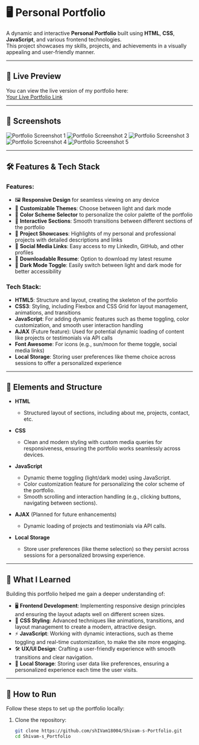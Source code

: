 # 🖥️ Personal Portfolio

A dynamic and interactive **Personal Portfolio** built using **HTML**, **CSS**, **JavaScript**, and various frontend technologies.  
This project showcases my skills, projects, and achievements in a visually appealing and user-friendly manner.

---

## 🚀 Live Preview

You can view the live version of my portfolio here:  
[Your Live Portfolio Link](https://68187ebbc53ca8d49435fed7--aesthetic-bombolone-6abc4b.netlify.app/)

---

## 📸 Screenshots

![Portfolio Screenshot 1](https://github.com/shIVam18004/Shivam-s-Portfolio/blob/main/port_1.png)
![Portfolio Screenshot 2](https://github.com/shIVam18004/Shivam-s-Portfolio/blob/main/port_2.png)
![Portfolio Screenshot 3](https://github.com/shIVam18004/Shivam-s-Portfolio/blob/main/port_3.png)
![Portfolio Screenshot 4](https://github.com/shIVam18004/Shivam-s-Portfolio/blob/main/port_4.png)
![Portfolio Screenshot 5](https://github.com/shIVam18004/Shivam-s-Portfolio/blob/main/port_5.png)


---

## 🛠️ Features & Tech Stack

### Features:
- 🖼️ **Responsive Design** for seamless viewing on any device
- 🎨 **Customizable Themes**: Choose between light and dark mode
- 🎨 **Color Scheme Selector** to personalize the color palette of the portfolio
- 🔗 **Interactive Sections**: Smooth transitions between different sections of the portfolio
- 📝 **Project Showcases**: Highlights of my personal and professional projects with detailed descriptions and links
- 🔗 **Social Media Links**: Easy access to my LinkedIn, GitHub, and other profiles
- 💼 **Downloadable Resume**: Option to download my latest resume
- 🌙 **Dark Mode Toggle**: Easily switch between light and dark mode for better accessibility

### Tech Stack:
- **HTML5**: Structure and layout, creating the skeleton of the portfolio
- **CSS3**: Styling, including Flexbox and CSS Grid for layout management, animations, and transitions
- **JavaScript**: For adding dynamic features such as theme toggling, color customization, and smooth user interaction handling
- **AJAX** (Future feature): Used for potential dynamic loading of content like projects or testimonials via API calls
- **Font Awesome**: For icons (e.g., sun/moon for theme toggle, social media links)
- **Local Storage**: Storing user preferences like theme choice across sessions to offer a personalized experience

---

## 🧩 Elements and Structure

- **HTML**  
  - Structured layout of sections, including about me, projects, contact, etc.
  
- **CSS**  
  - Clean and modern styling with custom media queries for responsiveness, ensuring the portfolio works seamlessly across devices.
  
- **JavaScript**  
  - Dynamic theme toggling (light/dark mode) using JavaScript.
  - Color customization feature for personalizing the color scheme of the portfolio.
  - Smooth scrolling and interaction handling (e.g., clicking buttons, navigating between sections).

- **AJAX** (Planned for future enhancements)  
  - Dynamic loading of projects and testimonials via API calls.

- **Local Storage**  
  - Store user preferences (like theme selection) so they persist across sessions for a personalized browsing experience.

---

## 🧠 What I Learned

Building this portfolio helped me gain a deeper understanding of:

- 🖥️ **Frontend Development**: Implementing responsive design principles and ensuring the layout adapts well on different screen sizes.
- 🎨 **CSS Styling**: Advanced techniques like animations, transitions, and layout management to create a modern, attractive design.
- ⚡ **JavaScript**: Working with dynamic interactions, such as theme toggling and real-time customization, to make the site more engaging.
- 🛠️ **UX/UI Design**: Crafting a user-friendly experience with smooth transitions and clear navigation.
- 💾 **Local Storage**: Storing user data like preferences, ensuring a personalized experience each time the user visits.

---

## 📁 How to Run

Follow these steps to set up the portfolio locally:

1. Clone the repository:
   ```bash
   git clone https://github.com/shIVam18004/Shivam-s-Portfolio.git
   cd Shivam-s_Portfolio
